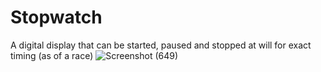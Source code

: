 # Stopwatch
A digital display that can be started, paused and stopped at will for exact timing (as of a race)
![Screenshot (649)](https://github.com/anveshadixit/Stopwatch/assets/91267841/58a6a68c-a3ab-4787-a369-bf5001d43f48)

